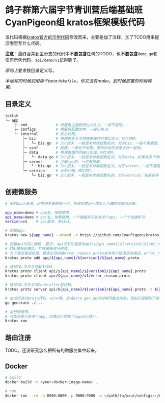 # 鸽子群第六届字节青训营后端基础班CyanPigeon组 kratos框架模板代码
该代码根据[kratos官方的示例代码](https://github.com/go-kratos/kratos-layout/tree/main)修改而来，主要是加了注释，加了TODO用来提示哪里写什么代码。

**注意**：最终合并到主分支的代码中**不要包含**任何的TODO，也**不要包含**`demo.go`和任何示例代码，`api/demo/v1`记得删了。

*原则上*要求按目录定义写。

*本地写的时候别用那个beta `Makefile`，你又没有make。到时候部署的时候再用。*

## 目录定义
```bash
toktik
└─ app
    ├─ cmd             # 微服务主函数所在文件夹，一般不用动。
    ├─ configs         # 微服务配置文件，一般不用动。
    └─ internal        # 核心代码。
        ├─ biz         # 物理表定义与物理表操作的接口定义。MVC的M。
        │   └─ biz.go  # IoC相关，一般是来修改函数名的。对于biz，一般不需要管。
        ├─ conf        # 配置，一般也不用管。要改的话应该是大伙一起改。
        ├─ data        # 物理表操作的接口实现。MVC的M。
        │   └─ data.go # IoC相关，一般是来修改函数名的。对于data，如果有多个物理表，需要在wire.NewSet()里面增加构造函数。如果没有物理表请留空。
        ├─ server      # 注册api的，一定有修改。
        │   └─ biz.go  # IoC相关，一般是来修改函数名的。对于server，一般不需要管。
        └─ service     # 业务代码。MVC的C。
            └─ biz.go  # IoC相关，一般是来修改函数名的。对于service，如果有多个api，需要在wire.NewSet()里面增加构造函数。
```

## 创建微服务
```bash
# 用的bash语法，记得把变量替换一下，免得创建出一堆乱七八糟的怪东西出来。

app_name=demo # app名，按需替换。
api_name=demo # api名，按需替换。一个微服务可以有多个api，一个个创建即可。
version=v1    # api版本，默认v1。

# 创建app。
kratos new ${app_name} --nomod -r https://github.com/CyanPigeon/kratos-template.git

# 创建api的IDL模板. 要求: api的IDL路径为api/${api_name}/${version}/${api_name}.proto。
# IDL模板创建后，打开模板进行修改。
# 为了规范错误处理，要求必须创建error_reason.proto文件用于错误信息描述。error_reason.proto的内容见api/demo/v1/error_reason.proto。
kratos proto add api/${api_name}/${version}/${api_name}.proto

# 通过IDL文件生成API代码。
kratos proto client api/${api_name}/${version}/${api_name}.proto
kratos proto client api/${api_name}/v1/error_reason.proto

# 通过IDL文件生成Controller层代码。
kratos proto server api/${api_name}/${version}/${api_name}.proto -t ${app_name}/internal/service

# 生成所有的proto代码、wire等。生成wire_gen.go的时候可能会失败，目前只观察到了依赖没有被使用导致的异常。照着模板写应该是不会失败的。
go generate ./...

# 运行微服务。
# 可能会提示有多个app，选要运行的那个app运行就行。
kratos run
```

## 路由注册
TODO，还没研究怎么把所有的微服务集中起来。

## Docker
```bash
# build
docker build -t <your-docker-image-name> .

# run
docker run --rm -p 8000:8000 -p 9000:9000 -v </path/to/your/configs>:/data/conf <your-docker-image-name>
```

